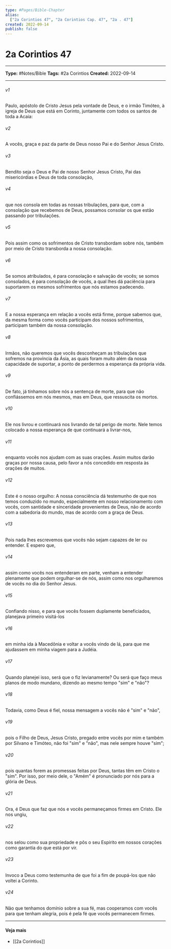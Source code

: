 ```yaml
---
type: #Pages/Bible-Chapter
alias:
  ["2a Corintios 47", "2a Corintios Cap. 47", "2a . 47"]
created: 2022-09-14
publish: false
---
```


# 2a Corintios 47

---

**Type:** #Notes/Bible
**Tags:** #2a Corintios
**Created:** 2022-09-14

---

###### v1
Paulo, apóstolo de Cristo Jesus pela vontade de Deus, e o irmão Timóteo, à igreja de Deus que está em Corinto, juntamente com todos os santos de toda a Acaia:
###### v2
A vocês, graça e paz da parte de Deus nosso Pai e do Senhor Jesus Cristo.
###### v3
Bendito seja o Deus e Pai de nosso Senhor Jesus Cristo, Pai das misericórdias e Deus de toda consolação,
###### v4
que nos consola em todas as nossas tribulações, para que, com a consolação que recebemos de Deus, possamos consolar os que estão passando por tribulações.
###### v5
Pois assim como os sofrimentos de Cristo transbordam sobre nós, também por meio de Cristo transborda a nossa consolação.
###### v6
Se somos atribulados, é para consolação e salvação de vocês; se somos consolados, é para consolação de vocês, a qual lhes dá paciência para suportarem os mesmos sofrimentos que nós estamos padecendo.
###### v7
E a nossa esperança em relação a vocês está firme, porque sabemos que, da mesma forma como vocês participam dos nossos sofrimentos, participam também da nossa consolação.
###### v8
Irmãos, não queremos que vocês desconheçam as tribulações que sofremos na província da Ásia, as quais foram muito além da nossa capacidade de suportar, a ponto de perdermos a esperança da própria vida.
###### v9
De fato, já tínhamos sobre nós a sentença de morte, para que não confiássemos em nós mesmos, mas em Deus, que ressuscita os mortos.
###### v10
Ele nos livrou e continuará nos livrando de tal perigo de morte. Nele temos colocado a nossa esperança de que continuará a livrar-nos,
###### v11
enquanto vocês nos ajudam com as suas orações. Assim muitos darão graças por nossa causa, pelo favor a nós concedido em resposta às orações de muitos.
###### v12
Este é o nosso orgulho: A nossa consciência dá testemunho de que nos temos conduzido no mundo, especialmente em nosso relacionamento com vocês, com santidade e sinceridade provenientes de Deus, não de acordo com a sabedoria do mundo, mas de acordo com a graça de Deus.
###### v13
Pois nada lhes escrevemos que vocês não sejam capazes de ler ou entender. E espero que,
###### v14
assim como vocês nos entenderam em parte, venham a entender plenamente que podem orgulhar-se de nós, assim como nos orgulharemos de vocês no dia do Senhor Jesus.
###### v15
Confiando nisso, e para que vocês fossem duplamente beneficiados, planejava primeiro visitá-los
###### v16
em minha ida à Macedônia e voltar a vocês vindo de lá, para que me ajudassem em minha viagem para a Judéia.
###### v17
Quando planejei isso, será que o fiz levianamente? Ou será que faço meus planos de modo mundano, dizendo ao mesmo tempo "sim" e "não"?
###### v18
Todavia, como Deus é fiel, nossa mensagem a vocês não é "sim" e "não",
###### v19
pois o Filho de Deus, Jesus Cristo, pregado entre vocês por mim e também por Silvano e Timóteo, não foi "sim" e "não", mas nele sempre houve "sim";
###### v20
pois quantas forem as promessas feitas por Deus, tantas têm em Cristo o "sim". Por isso, por meio dele, o "Amém" é pronunciado por nós para a glória de Deus.
###### v21
Ora, é Deus que faz que nós e vocês permaneçamos firmes em Cristo. Ele nos ungiu,
###### v22
nos selou como sua propriedade e pôs o seu Espírito em nossos corações como garantia do que está por vir.
###### v23
Invoco a Deus como testemunha de que foi a fim de poupá-los que não voltei a Corinto.
###### v24
Não que tenhamos domínio sobre a sua fé, mas cooperamos com vocês para que tenham alegria, pois é pela fé que vocês permanecem firmes.


---

#### Veja mais

- [[2a Corintios]]
